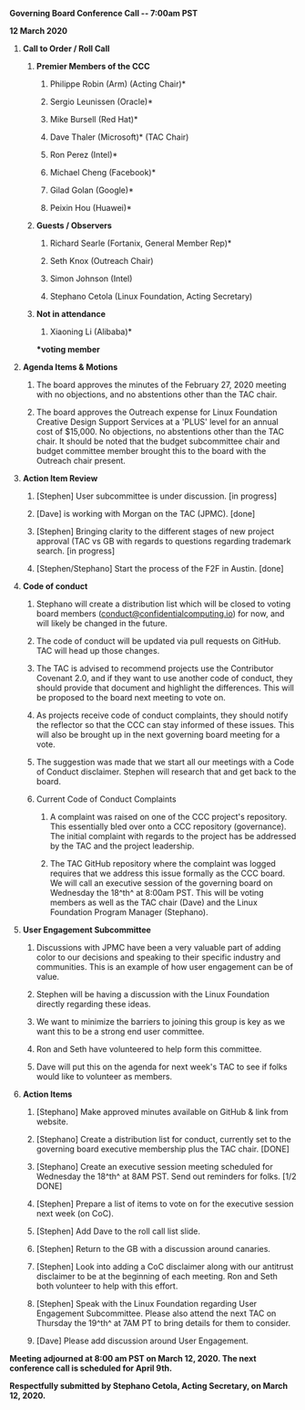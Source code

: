 **Governing Board Conference Call -- 7:00am PST**

**12 March 2020**

1.  **Call to Order / Roll Call**

    1.  **Premier Members of the CCC**

        1.  Philippe Robin (Arm) (Acting Chair)\*

        2.  Sergio Leunissen (Oracle)\*

        3.  Mike Bursell (Red Hat)\*

        4.  Dave Thaler (Microsoft)\* (TAC Chair)

        5.  Ron Perez (Intel)\*

        6.  Michael Cheng (Facebook)\*

        7.  Gilad Golan (Google)\*

        8.  Peixin Hou (Huawei)\*

    2.  **Guests / Observers**

        1.  Richard Searle (Fortanix, General Member Rep)\*

        2.  Seth Knox (Outreach Chair)

        3.  Simon Johnson (Intel)

        4.  Stephano Cetola (Linux Foundation, Acting Secretary)

    3.  **Not in attendance**

        1.  Xiaoning Li (Alibaba)\* 

        **\*voting member**

2.  **Agenda Items & Motions**

    1.  The board approves the minutes of the February 27, 2020 meeting
        with no objections, and no abstentions other than the TAC chair.

    2.  The board approves the Outreach expense for Linux Foundation
        Creative Design Support Services at a 'PLUS' level for an annual
        cost of \$15,000. No objections, no abstentions other than the TAC chair. It should be
        noted that the budget subcommittee chair and budget committee
        member brought this to the board with the Outreach chair
        present.

3.  **Action Item Review**

    1.  \[Stephen\] User subcommittee is under discussion. \[in
        progress\]

    2.  \[Dave\] is working with Morgan on the TAC (JPMC). \[done\]

    3.  \[Stephen\] Bringing clarity to the different stages of new
        project approval (TAC vs GB with regards to questions regarding
        trademark search. \[in progress\]

    4.  \[Stephen/Stephano\] Start the process of the F2F in Austin.
        \[done\]

4.  **Code of conduct**

    1.  Stephano will create a distribution list which will be closed to
        voting board members (<conduct@confidentialcomputing.io>) for
        now, and will likely be changed in the future.

    2.  The code of conduct will be updated via pull requests on GitHub.
        TAC will head up those changes.

    3.  The TAC is advised to recommend projects use the Contributor
        Covenant 2.0, and if they want to use another code of conduct,
        they should provide that document and highlight the differences.
        This will be proposed to the board next meeting to vote on.

    4.  As projects receive code of conduct complaints, they should
        notify the reflector so that the CCC can stay informed of these
        issues. This will also be brought up in the next governing board
        meeting for a vote.

    5.  The suggestion was made that we start all our meetings with a
        Code of Conduct disclaimer. Stephen will research that and get
        back to the board.

    6.  Current Code of Conduct Complaints

        1.  A complaint was raised on one of the CCC project's
            repository. This essentially bled over onto a CCC repository
            (governance). The initial complaint with regards to the
            project has be addressed by the TAC and the project
            leadership.

        2.  The TAC GitHub repository where the complaint was logged
            requires that we address this issue formally as the CCC
            board. We will call an executive session of the governing
            board on Wednesday the 18^th^ at 8:00am PST. This will be
            voting members as well as the TAC chair (Dave) and the Linux
            Foundation Program Manager (Stephano).

5.  **User Engagement Subcommittee**

    1.  Discussions with JPMC have been a very valuable part of adding
        color to our decisions and speaking to their specific industry
        and communities. This is an example of how user engagement can
        be of value.

    2.  Stephen will be having a discussion with the Linux Foundation
        directly regarding these ideas.

    3.  We want to minimize the barriers to joining this group is key as
        we want this to be a strong end user committee.

    4.  Ron and Seth have volunteered to help form this committee.

    5.  Dave will put this on the agenda for next week's TAC to see if
        folks would like to volunteer as members.

6.  **Action Items**

    1.  \[Stephano\] Make approved minutes available on GitHub & link
        from website.

    2.  \[Stephano\] Create a distribution list for conduct, currently
        set to the governing board executive membership plus the TAC
        chair. \[DONE\]

    3.  \[Stephano\] Create an executive session meeting scheduled for
        Wednesday the 18^th^ at 8AM PST. Send out reminders for folks.
        \[1/2 DONE\]

    4.  \[Stephen\] Prepare a list of items to vote on for the
        executive session next week (on CoC).

    5.  \[Stephen\] Add Dave to the roll call list slide.

    6.  \[Stephen\] Return to the GB with a discussion around
        canaries.

    7.  \[Stephen\] Look into adding a CoC disclaimer along with our
        antitrust disclaimer to be at the beginning of each meeting. Ron
        and Seth both volunteer to help with this effort.

    8.  \[Stephen\] Speak with the Linux Foundation regarding User
        Engagement Subcommittee. Please also attend the next TAC on
        Thursday the 19^th^ at 7AM PT to bring details for them to
        consider.

    9.  \[Dave\] Please add discussion around User Engagement.

**Meeting adjourned at 8:00 am PST on March 12, 2020. The next
conference call is scheduled for April 9th.**

**Respectfully submitted by Stephano Cetola, Acting Secretary, on March
12, 2020.**
